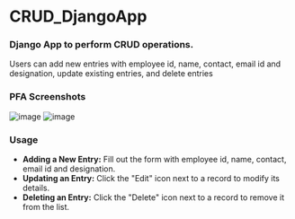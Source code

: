# CRUD_DjangoApp

### Django App to perform CRUD operations.
Users can add new entries with employee id, name, contact, email id and designation, update existing entries, and delete entries

### PFA Screenshots
![image](https://github.com/ishi-tapal/CRUD_DjangoApp/assets/71824876/942236c4-d216-4df5-b456-36eca00ebb6c)
![image](https://github.com/ishi-tapal/CRUD_DjangoApp/assets/71824876/0de83135-c289-4cdc-8c1f-36fbcba5fa79)


### Usage
* **Adding a New Entry:** Fill out the form with employee id, name, contact, email id and designation.
* **Updating an Entry:** Click the "Edit" icon next to a record to modify its details.
* **Deleting an Entry:** Click the "Delete" icon next to a record to remove it from the list.
